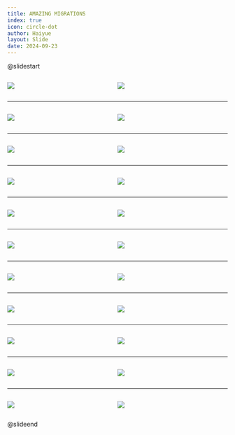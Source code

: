 ```yaml
---
title: AMAZING MIGRATIONS
index: true
icon: circle-dot
author: Haiyue
layout: Slide
date: 2024-09-23
---
```

 
@slidestart

<div style="display:flex">
<div style="flex:1">

![](/reading/english/Level-Z/AMAZING%20MIGRATIONS/001.webp)
</div>
<div style="flex:1">

![](/reading/english/Level-Z/AMAZING%20MIGRATIONS/002.webp)
</div>
</div>

---

<div style="display:flex">
<div style="flex:1">

![](/reading/english/Level-Z/AMAZING%20MIGRATIONS/003.webp)
</div>
<div style="flex:1">

![](/reading/english/Level-Z/AMAZING%20MIGRATIONS/004.webp)
</div>
</div>

---

<div style="display:flex">
<div style="flex:1">

![](/reading/english/Level-Z/AMAZING%20MIGRATIONS/005.webp)
</div>
<div style="flex:1">

![](/reading/english/Level-Z/AMAZING%20MIGRATIONS/006.webp)
</div>
</div>

---

<div style="display:flex">
<div style="flex:1">

![](/reading/english/Level-Z/AMAZING%20MIGRATIONS/007.webp)
</div>
<div style="flex:1">

![](/reading/english/Level-Z/AMAZING%20MIGRATIONS/008.webp)
</div>
</div>

---

<div style="display:flex">
<div style="flex:1">

![](/reading/english/Level-Z/AMAZING%20MIGRATIONS/009.webp)
</div>
<div style="flex:1">

![](/reading/english/Level-Z/AMAZING%20MIGRATIONS/010.webp)
</div>
</div>

---

<div style="display:flex">
<div style="flex:1">

![](/reading/english/Level-Z/AMAZING%20MIGRATIONS/011.webp)
</div>
<div style="flex:1">

![](/reading/english/Level-Z/AMAZING%20MIGRATIONS/012.webp)
</div>
</div>

---

<div style="display:flex">
<div style="flex:1">

![](/reading/english/Level-Z/AMAZING%20MIGRATIONS/013.webp)
</div>
<div style="flex:1">

![](/reading/english/Level-Z/AMAZING%20MIGRATIONS/014.webp)
</div>
</div>

---

<div style="display:flex">
<div style="flex:1">

![](/reading/english/Level-Z/AMAZING%20MIGRATIONS/015.webp)
</div>
<div style="flex:1">

![](/reading/english/Level-Z/AMAZING%20MIGRATIONS/016.webp)
</div>
</div>

---

<div style="display:flex">
<div style="flex:1">

![](/reading/english/Level-Z/AMAZING%20MIGRATIONS/017.webp)
</div>
<div style="flex:1">

![](/reading/english/Level-Z/AMAZING%20MIGRATIONS/018.webp)
</div>
</div>

---

<div style="display:flex">
<div style="flex:1">

![](/reading/english/Level-Z/AMAZING%20MIGRATIONS/019.webp)
</div>
<div style="flex:1">

![](/reading/english/Level-Z/AMAZING%20MIGRATIONS/020.webp)
</div>
</div>

---

<div style="display:flex">
<div style="flex:1">

![](/reading/english/Level-Z/AMAZING%20MIGRATIONS/021.webp)
</div>
<div style="flex:1">

![](/reading/english/Level-Z/AMAZING%20MIGRATIONS/022.webp)
</div>
</div>

@slideend